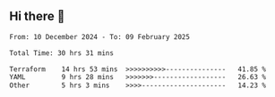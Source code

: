 ## Hi there 👋

<!-- TECHNOLOGIES:START -->
<!-- TECHNOLOGIES:END -->

<!--START_SECTION:waka-->

```txt
From: 10 December 2024 - To: 09 February 2025

Total Time: 30 hrs 31 mins

Terraform    14 hrs 53 mins  >>>>>>>>>>---------------   41.85 %
YAML         9 hrs 28 mins   >>>>>>>------------------   26.63 %
Other        5 hrs 3 mins    >>>>---------------------   14.23 %
```

<!--END_SECTION:waka-->

